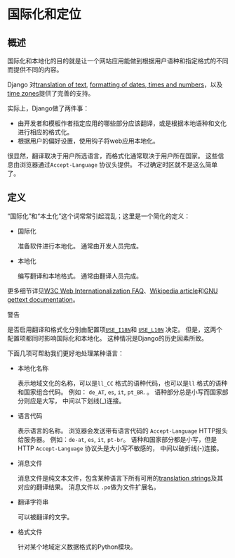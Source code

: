 # 国际化和定位





## 概述

国际化和本地化的目的就是让一个网站应用能做到根据用户语种和指定格式的不同而提供不同的内容。

Django 对[translation of text](https://yiyibooks.cn/__trs__/xx/Django_1.11.6/topics/i18n/translation.html), [formatting of dates, times and numbers](https://yiyibooks.cn/__trs__/xx/Django_1.11.6/topics/i18n/formatting.html)，以及[time zones](https://yiyibooks.cn/__trs__/xx/Django_1.11.6/topics/i18n/timezones.html)提供了完善的支持。

实际上，Django做了两件事：

- 由开发者和模板作者指定应用的哪些部分应该翻译，或是根据本地语种和文化进行相应的格式化。
- 根据用户的偏好设置，使用钩子将web应用本地化。

很显然，翻译取决于用户所选语言，而格式化通常取决于用户所在国家。 这些信息由浏览器通过`Accept-Language` 协议头提供。 不过确定时区就不是这么简单了。



## 定义

“国际化”和“本土化”这个词常常引起混乱；这里是一个简化的定义：

- 国际化

  准备软件进行本地化。 通常由开发人员完成。

- 本地化

  编写翻译和本地格式。 通常由翻译人员完成。

更多细节详见[W3C Web Internationalization FAQ](http://www.w3.org/International/questions/qa-i18n)、[Wikipedia article](https://en.wikipedia.org/wiki/Internationalization_and_localization)和[GNU gettext documentation](https://www.gnu.org/software/gettext/manual/gettext.html#Concepts)。

警告

是否启用翻译和格式化分别由配置项[`USE_I18N`](https://yiyibooks.cn/__trs__/xx/Django_1.11.6/ref/settings.html#std:setting-USE_I18N)和 [`USE_L10N`](https://yiyibooks.cn/__trs__/xx/Django_1.11.6/ref/settings.html#std:setting-USE_L10N) 决定。 但是，这两个配置项都同时影响国际化和本地化。 这种情况是Django的历史因素所致。

下面几项可帮助我们更好地处理某种语言：

- 本地化名称

  表示地域文化的名称，可以是`ll_CC` 格式的语种代码，也可以是`ll` 格式的语种和国家组合代码。 例如： `de_AT`, `es`, `it`, `pt_BR`. 。 语种部分总是小写而国家部分则应是大写， 中间以下划线(_)连接。

- 语言代码

  表示语言的名称。 浏览器会发送带有语言代码的 `Accept-Language` HTTP报头给服务器。 例如：`de-at`, `es`, `it`, `pt-br`。 语种和国家部分都是小写，但是 HTTP `Accept-Language` 协议头是大小写不敏感的， 中间以破折线(-)连接。

- 消息文件

  消息文件是纯文本文件，包含某种语言下所有可用的[translation strings](https://yiyibooks.cn/__trs__/xx/Django_1.11.6/topics/i18n/index.html#term-translation-string)及其对应的翻译结果。 消息文件以 `.po`做为文件扩展名。

- 翻译字符串

  可以被翻译的文字。

- 格式文件

  针对某个地域定义数据格式的Python模块。